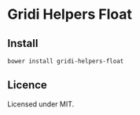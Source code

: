 # Gridi Helpers Float

## Install
`bower install gridi-helpers-float`

## Licence

Licensed under MIT.
